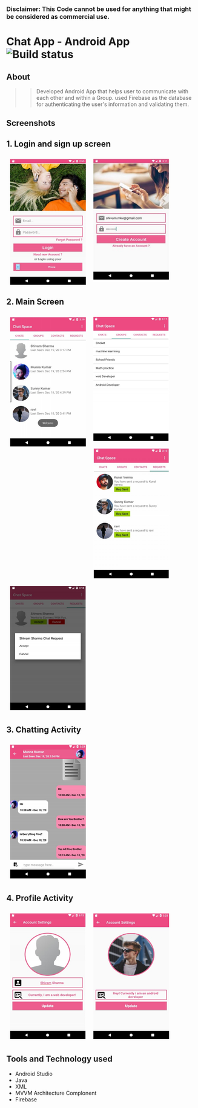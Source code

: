 ### Disclaimer: This Code cannot be used for anything that might be considered as commercial use.

# Chat App - Android App ![Build status](https://github.com/wallabag/android-app/workflows/CI/badge.svg?branch=master)
## About
>> Developed Android App that helps user to communicate with each other and within a Group.
>> used Firebase as the database for authenticating the user's information and validating them.
## Screenshots
## 1. Login and sign up screen
[<img src="https://github.com/munna00mkv/Chat-Space/blob/master/screenshot/Screenshot%202021-07-25%20104922.jpg" align="left"
width="200"
    hspace="10" vspace="10">](https://github.com/munna00mkv/Chat-Space/blob/master/screenshot/Screenshot%202021-07-25%20104922.jpg)
[<img src="https://github.com/munna00mkv/Chat-Space/blob/master/screenshot/login2.jpg" align="center"
width="200"
      hspace="10" vspace="10">](https://github.com/munna00mkv/Chat-Space/blob/master/screenshot/login2.jpg)
      
## 2. Main Screen
[<img src="https://github.com/munna00mkv/Chat-Space/blob/master/screenshot/main_screen.jpg" align="left"
width="200"
    hspace="10" vspace="10">](https://github.com/munna00mkv/Chat-Space/blob/master/screenshot/main_screen.jpg)

[<img src="https://github.com/munna00mkv/Chat-Space/blob/master/screenshot/main_screen2.jpg" align="left"
width="200"
    hspace="10" vspace="10">](https://github.com/munna00mkv/Chat-Space/blob/master/screenshot/main_screen2.jpg)

[<img src="https://github.com/munna00mkv/Chat-Space/blob/master/screenshot/main-screen3.jpg" align="left"
width="200"
    hspace="10" vspace="10">](https://github.com/munna00mkv/Chat-Space/blob/master/screenshot/main-screen3.jpg)

[<img src="https://github.com/munna00mkv/Chat-Space/blob/master/screenshot/main-screen4.jpg" align="center"
width="200"
    hspace="10" vspace="10">](https://github.com/munna00mkv/Chat-Space/blob/master/screenshot/main-screen4.jpg)
## 3. Chatting Activity
[<img src="https://github.com/munna00mkv/Chat-Space/blob/master/screenshot/chating.jpg" align="center"
width="200"
    hspace="10" vspace="10">](https://github.com/munna00mkv/Chat-Space/blob/master/screenshot/chating.jpg)
## 4. Profile Activity
[<img src="https://github.com/munna00mkv/Chat-Space/blob/master/screenshot/profile.jpg" align="left"
width="200"
    hspace="10" vspace="10">](https://github.com/munna00mkv/Chat-Space/blob/master/screenshot/profile.jpg)

[<img src="https://github.com/munna00mkv/Chat-Space/blob/master/screenshot/profile2.jpg" align="center"
width="200"
    hspace="10" vspace="10">](https://github.com/munna00mkv/Chat-Space/blob/master/screenshot/profile2.jpg)

## Tools and Technology used
- Android Studio
- Java
- XML
- MVVM Architecture Complonent
- Firebase
    






